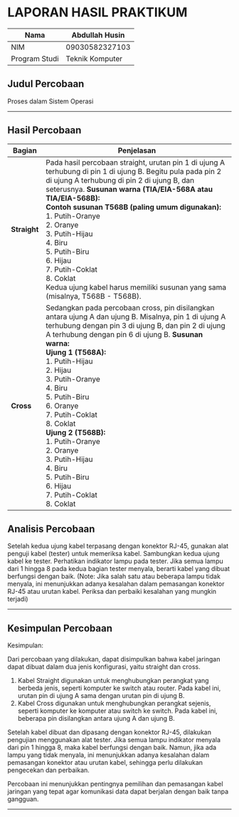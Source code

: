 # LAPORAN HASIL PRAKTIKUM

| Nama        | Abdullah Husin|
|----------------|------------|
| NIM        | 09030582327103 |
| Program Studi | Teknik Komputer |

## Judul Percobaan  
Proses dalam Sistem Operasi  

---

## Hasil Percobaan  

| Bagian  | Penjelasan |
|---------|-----------|
| **Straight** | Pada hasil percobaan straight, urutan pin 1 di ujung A terhubung di pin 1 di ujung B. Begitu pula pada pin 2 di ujung A terhubung di pin 2 di ujung B, dan seterusnya. **Susunan warna (TIA/EIA-568A atau TIA/EIA-568B):** <br> **Contoh susunan T568B (paling umum digunakan):** <br> 1. Putih-Oranye <br> 2. Oranye <br> 3. Putih-Hijau <br> 4. Biru <br> 5. Putih-Biru <br> 6. Hijau <br> 7. Putih-Coklat <br> 8. Coklat <br> Kedua ujung kabel harus memiliki susunan yang sama (misalnya, T568B - T568B). |
| **Cross** | Sedangkan pada percobaan cross, pin disilangkan antara ujung A dan ujung B. Misalnya, pin 1 di ujung A terhubung dengan pin 3 di ujung B, dan pin 2 di ujung A terhubung dengan pin 6 di ujung B. **Susunan warna:** <br> **Ujung 1 (T568A):** <br> 1. Putih-Hijau <br> 2. Hijau <br> 3. Putih-Oranye <br> 4. Biru <br> 5. Putih-Biru <br> 6. Oranye <br> 7. Putih-Coklat <br> 8. Coklat <br> **Ujung 2 (T568B):** <br> 1. Putih-Oranye <br> 2. Oranye <br> 3. Putih-Hijau <br> 4. Biru <br> 5. Putih-Biru <br> 6. Hijau <br> 7. Putih-Coklat <br> 8. Coklat |



## Analisis Percobaan  


Setelah kedua ujung kabel terpasang dengan konektor RJ-45, gunakan alat penguji
kabel (tester) untuk memeriksa kabel. Sambungkan kedua ujung kabel ke tester.
Perhatikan indikator lampu pada tester. Jika semua lampu dari 1 hingga 8 pada
kedua bagian tester menyala, berarti kabel yang dibuat berfungsi dengan baik. (Note:
Jika salah satu atau beberapa lampu tidak menyala, ini menunjukkan adanya
kesalahan dalam pemasangan konektor RJ-45 atau urutan kabel. Periksa dan
perbaiki kesalahan yang mungkin terjadi)

---

## Kesimpulan Percobaan  
Kesimpulan:  

Dari percobaan yang dilakukan, dapat disimpulkan bahwa kabel jaringan dapat dibuat dalam dua jenis konfigurasi, yaitu straight dan cross.  

1. Kabel Straight digunakan untuk menghubungkan perangkat yang berbeda jenis, seperti komputer ke switch atau router. Pada kabel ini, urutan pin di ujung A sama dengan urutan pin di ujung B.  
2. Kabel Cross digunakan untuk menghubungkan perangkat sejenis, seperti komputer ke komputer atau switch ke switch. Pada kabel ini, beberapa pin disilangkan antara ujung A dan ujung B.  

Setelah kabel dibuat dan dipasang dengan konektor RJ-45, dilakukan pengujian menggunakan alat tester. Jika semua lampu indikator menyala dari pin 1 hingga 8, maka kabel berfungsi dengan baik. Namun, jika ada lampu yang tidak menyala, ini menunjukkan adanya kesalahan dalam pemasangan konektor atau urutan kabel, sehingga perlu dilakukan pengecekan dan perbaikan.  

Percobaan ini menunjukkan pentingnya pemilihan dan pemasangan kabel jaringan yang tepat agar komunikasi data dapat berjalan dengan baik tanpa gangguan.

---
